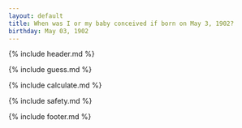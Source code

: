 ```yaml
---
layout: default
title: When was I or my baby conceived if born on May 3, 1902?
birthday: May 03, 1902
---
```


{% include header.md %}

{% include guess.md %}

{% include calculate.md %}

{% include safety.md %}

{% include footer.md %}



